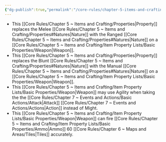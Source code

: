 ```yaml
---
{"dg-publish":true,"permalink":"/core-rules/chapter-5-items-and-crafting/item-property-lists/extra-properties/weapon/ranged/"}
---
```


- This [[Core Rules/Chapter 5 ~ Items and Crafting/Properties\|Property]] replaces the Melee [[Core Rules/Chapter 5 ~ Items and Crafting/Properties#Natures\|Nature]] with the Ranged [[Core Rules/Chapter 5 ~ Items and Crafting/Properties#Natures\|Nature]] on a [[Core Rules/Chapter 5 ~ Items and Crafting/Item Property Lists/Basic Properties/Weapon\|Weapon]].
- This [[Core Rules/Chapter 5 ~ Items and Crafting/Properties\|Property]] replaces the Blunt [[Core Rules/Chapter 5 ~ Items and Crafting/Properties#Natures\|Nature]] with the Manual [[Core Rules/Chapter 5 ~ Items and Crafting/Properties#Natures\|Nature]] on a [[Core Rules/Chapter 5 ~ Items and Crafting/Item Property Lists/Basic Properties/Weapon\|Weapon]].
- This [[Core Rules/Chapter 5 ~ Items and Crafting/Item Property Lists/Basic Properties/Weapon\|Weapon]] may use Agility when taking the the [[Core Rules/Chapter 7 ~ Events and Actions/Basic Actions/Attack\|Attack]] [[Core Rules/Chapter 7 ~ Events and Actions/Actions\|Action]] instead of Might.
- This [[Core Rules/Chapter 5 ~ Items and Crafting/Item Property Lists/Basic Properties/Weapon\|Weapon]] can fire [[Core Rules/Chapter 5 ~ Items and Crafting/Item Property Lists/Basic Properties/Ammo\|Ammo]] 60 [[Core Rules/Chapter 6 ~ Maps and Areas/Tiles\|Tiles]] accurately.
